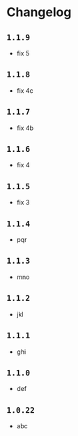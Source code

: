 # Changelog

## `1.1.9`

- fix 5

## `1.1.8`

- fix 4c

## `1.1.7`

- fix 4b

## `1.1.6`

- fix 4

## `1.1.5`

- fix 3

## `1.1.4`

- pqr

## `1.1.3`

- mno

## `1.1.2`

- jkl

## `1.1.1`

- ghi

## `1.1.0`

- def

## `1.0.22`

- abc
